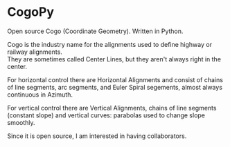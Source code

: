 # CogoPy
Open source Cogo (Coordinate Geometry).  Written in Python.

Cogo is the industry name for the alignments used to define highway or railway alignments.  
They are sometimes called Center Lines, but they aren't always right in the center.

For horizontal control there are Horizontal Alignments and consist of chains of line segments, 
arc segments, and Euler Spiral segements, almost always continuous in Azimuth.

For vertical control there are Vertical Alignments, chains of line segments (constant slope) and 
vertical curves: parabolas used to change slope smoothly.

Since it is open source, I am interested in having collaborators.


